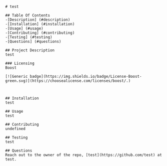 

    # test

    ## Table Of Contents
    -[Description] (#description)
    -[Installation] (#installation)
    -[Usage] (#usage)
    -[Contributing] (#contributing)
    -[Testing] (#testing)
    -[Questions] (#questions)

    ## Project Description
    test
    
    ### Licensing 
    Boost
    
    [![Generic badge](https://img.shields.io/badge/License-Boost-green.svg)](https://choosealicense.com/licenses/boost/.)
    
    

    ## Installation
    test

    ## Usage
    test

    ## Contributing
    undefined

    ## Testing
    test

    ## Questions
    Reach out to the owner of the repo, [test](https://github.com/test) at test.

